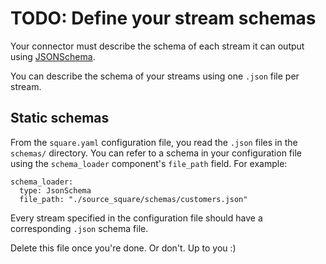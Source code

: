 # TODO: Define your stream schemas

Your connector must describe the schema of each stream it can output using
[JSONSchema](https://json-schema.org).

You can describe the schema of your streams using one `.json` file per stream.

## Static schemas

From the `square.yaml` configuration file, you read the `.json` files in the `schemas/` directory.
You can refer to a schema in your configuration file using the `schema_loader` component's
`file_path` field. For example:

```
schema_loader:
  type: JsonSchema
  file_path: "./source_square/schemas/customers.json"
```

Every stream specified in the configuration file should have a corresponding `.json` schema file.

Delete this file once you're done. Or don't. Up to you :)
